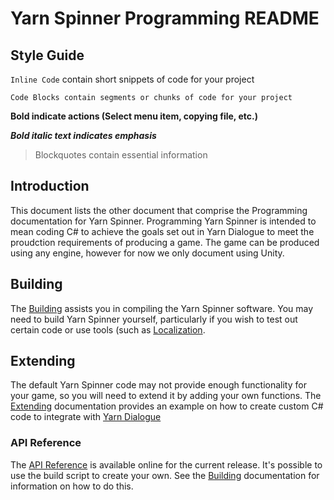 # Yarn Spinner Programming README

## Style Guide

`Inline Code` contain short snippets of code for your project

    Code Blocks contain segments or chunks of code for your project

**Bold indicate actions (Select menu item, copying file, etc.)**

***Bold italic text indicates emphasis***

> Blockquotes contain essential information

## Introduction

This document lists the other document that comprise the Programming documentation for Yarn Spinner. Programming Yarn Spinner is intended to mean coding C# to achieve the goals set out in Yarn Dialogue to meet the proudction requirements of producing a game. The game can be produced using any engine, however for now we only document using Unity.

## Building
The [Building](Building.md) assists you in compiling the Yarn Spinner software. You may need to build Yarn Spinner yourself, particularly if you wish to test out certain code or use tools (such as [Localization](../YarnSpinner-Dialogue/Dialogue-Localization.md).

## Extending
The default Yarn Spinner code may not provide enough functionality for your game, so you will need to extend it by adding your own functions.  The [Extending](Extending.md) documentation provides an example on how to create custom C# code to integrate with [Yarn Dialogue](../YarnSpinner-Dialogue/)

### API Reference
The [API Reference](https://thesecretlab.github.io/YarnSpinner/html/) is available online for the current release. It's possible to use the build script to create your own. See the [Building](Building.md) documentation for information on how to do this.